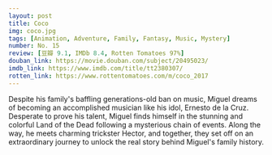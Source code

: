 ```yaml
---
layout: post 
title: Coco
img: coco.jpg
tags: [Animation, Adventure, Family, Fantasy, Music, Mystery]
number: No. 15
review: [豆瓣 9.1, IMDb 8.4, Rotten Tomatoes 97%]
douban_link: https://movie.douban.com/subject/20495023/
imdb_link: https://www.imdb.com/title/tt2380307/
rotten_link: https://www.rottentomatoes.com/m/coco_2017
---
```


Despite his family's baffling generations-old ban on music, Miguel dreams of becoming an accomplished musician like his idol, Ernesto de la Cruz. Desperate to prove his talent, Miguel finds himself in the stunning and colorful Land of the Dead following a mysterious chain of events. Along the way, he meets charming trickster Hector, and together, they set off on an extraordinary journey to unlock the real story behind Miguel's family history.